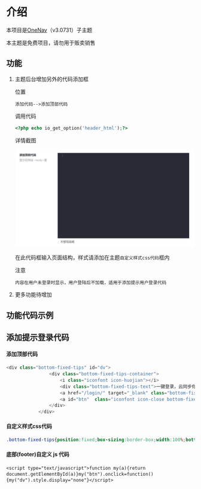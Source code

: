 # 介绍
本项目是[OneNav](https://www.iotheme.cn/?aff=100057)（v3.0731）子主题

本主题是免费项目，请勿用于贩卖销售

## 功能

1. 主题后台增加另外的代码添加框

   位置

   ```
   添加代码-->添加顶部代码
   ```

   调用代码

   ```php
   <?php echo io_get_option('header_html');?>
   ```

   详情截图

   ![添加顶部代码截图](img/2021_08_02_1.png)

   在此代码框输入页面结构，样式请添加在主题`自定义样式css代码`框内

   注意

   ```
   内容在用户未登录时显示，用户登陆后不加载，适用于添加提示用户登录代码
   ```

2. 更多功能待增加

## 功能代码示例

## 添加提示登录代码

#### 添加顶部代码

```php
<div class="bottom-fixed-tips" id="dv">
				<div class="bottom-fixed-tips-container">
					<i class="iconfont icon-huojian"></i>
					<div class="bottom-fixed-tips-text">一键登录，云同步你的书签！</div>
					<a href="/login/" target="_blank" class="bottom-fixed-tips-btn bottom-fixed-tips-login">立即登录</a>
					<a id="btn"  class="iconfont icon-close bottom-fixed-tips-close"></a>
				</div>
			</div>
```

#### 自定义样式css代码

```css
.bottom-fixed-tips{position:fixed;box-sizing:border-box;width:100%;bottom:0;background-color:black;background-repeat:no-repeat;background-size:cover;background-position:center;z-index:99999}.bottom-fixed-tips-container{width:92%;max-width:1300px;margin:0 auto;text-align:center;font-size:0;padding:12px 0;overflow:hidden;position:relative}.bottom-fixed-tips .icon-huojian{color:#fff;font-size:24px;display:inline-block;height:32px;line-height:32px;vertical-align:middle}.iconfont{font-family:"iconfont" !important;font-size:16px;font-style:normal;-webkit-font-smoothing:antialiased;-moz-osx-font-smoothing:grayscale}.bottom-fixed-tips .bottom-fixed-tips-text{display:inline-block;color:#fff;font-size:18px;font-weight:700;vertical-align:middle;margin-left:8px}.bottom-fixed-tips .bottom-fixed-tips-btn{display:inline-block;height:32px;width:90px;background-color:#1d74f5;color:#fff;vertical-align:middle;margin-left:16px;border-radius:4px;line-height:32px;text-align:center;font-size:16px}.bottom-fixed-tips .bottom-fixed-tips-close{position:absolute;right:0;top:12px;font-size:20px;color:rgba(255,255,255,.7);cursor:pointer}*{-webkit-tap-highlight-color:transparent;-webkit-appearance:none}
```

#### 底部(footer)自定义 js 代码

```
<script type="text/javascript">function my(a){return document.getElementById(a)}my("btn").onclick=function(){my("dv").style.display="none"}</script>
```

